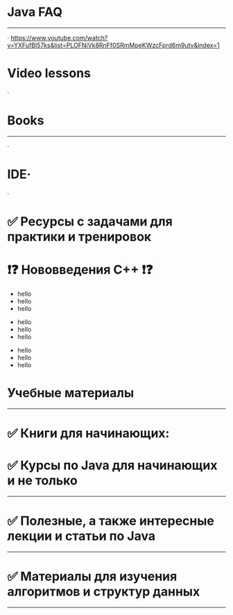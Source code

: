 # Java FAQ
____________________________________________________________________________________________________
· https://www.youtube.com/watch?v=YXFufBl57ks&list=PLOFNiVk8RnFf0SRmMpeKWzcFprd6m9utv&index=1

# Video lessons 
· 
# Books 
____________________________________________________________________________________________________
· 
# IDE·
· 

# ✅ Ресурсы с задачами для практики и тренировок

# ❗❓ Нововведения С++ ❗❓
- hello
- hello
- hello

+ hello
+ hello
+ hello

* hello
* hello
* hello

# Учебные материалы
____________________________________________________________________________________________________
# ✅ Книги для начинающих:

# ✅ Курсы по Java для начинающих и не только
____________________________________________________________________________________________________

# ✅ Полезные, а также интересные лекции и статьи по Java
____________________________________________________________________________________________________

# ✅ Материалы для изучения алгоритмов и структур данных
____________________________________________________________________________________________________